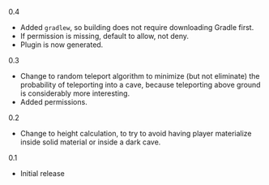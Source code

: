 0.4
* Added `gradlew`, so building does not require downloading Gradle first.
* If permission is missing, default to allow, not deny.
* Plugin is now generated.

0.3
* Change to random teleport algorithm to minimize (but not eliminate)
  the probability of teleporting into a cave, because teleporting above
  ground is considerably more interesting.
* Added permissions.

0.2
* Change to height calculation, to try to avoid having player materialize
  inside solid material or inside a dark cave.

0.1
* Initial release
